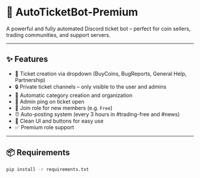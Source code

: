 # 🤖 AutoTicketBot-Premium

A powerful and fully automated Discord ticket bot – perfect for coin sellers, trading communities, and support servers.

---

## ✨ Features

- 📩 Ticket creation via dropdown (BuyCoins, BugReports, General Help, Partnership)
- 🔒 Private ticket channels – only visible to the user and admins
- 📁 Automatic category creation and organization
- 🔔 Admin ping on ticket open
- 🔐 Join role for new members (e.g. `Free`)
- ⏰ Auto-posting system (every 3 hours in #trading-free and #news)
- 🧠 Clean UI and buttons for easy use
- ✅ Premium role support

---

## 📦 Requirements

```bash
pip install -r requirements.txt
